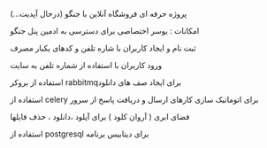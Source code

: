 پروژه حرفه ای فروشگاه آنلاین با جنگو (درحال آپدیت...)

امکانات :
یوسر اختصاصی برای دسترسی به ادمین پنل جنگو 

ثبت نام و ایجاد کاربران با شاره تلفن و کدهای یکبار مصرف 

ورود کاربران با استفاده از شماره تلفن به سایت 

استفاده از بروکر rabbitmqبرای ایجاد صف های دانلود

استفاده از celery برای اتوماتیک سازی کارهای ارسال و دریافت پاسخ از سرور 

فضای ابری ( آروان کلود ) برای آپلود ،دانلود ، حذف فایلها 

استفاده از postgresql  برای دیتابیس برنامه 

